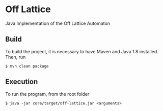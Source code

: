 # Off Lattice
Java Implementation of the Off Lattice Automaton
## Build
To build the project, it is necessary to have Maven and Java 1.8 installed.
Then, run

    $ mvn clean package
    
## Execution
To run the program, from the root folder

    $ java -jar core/target/off-lattice.jar <arguments>


